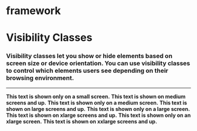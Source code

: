 # framework
 <h1 id="visibility-classes">Visibility Classes</h1>
 <h3 class="subheader">Visibility classes let you show or hide elements based on screen size or device orientation. You can use visibility classes to control which elements users see depending on their browsing environment.</h3>

 <hr>
 <p class="panel">
  <strong class="show-for-small-only">This text is shown only on a small screen.</strong>
  <strong class="show-for-medium-up">This text is shown on medium screens and up.</strong>
  <strong class="show-for-medium-only">This text is shown only on a medium screen.</strong>
  <strong class="show-for-large-up">This text is shown on large screens and up.</strong>
  <strong class="show-for-large-only">This text is shown only on a large screen.</strong>
  <strong class="show-for-xlarge-up">This text is shown on xlarge screens and up.</strong>
  <strong class="show-for-xlarge-only">This text is shown only on an xlarge screen.</strong>
  <strong class="show-for-xxlarge-up">This text is shown on xxlarge screens and up.</strong>
</p>
